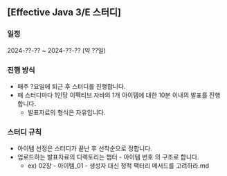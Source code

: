 ## [Effective Java 3/E 스터디]

### 일정
2024-??-?? ~ 2024-??-?? (약 ??일)

### 진행 방식
- 매주 ?요일에 퇴근 후 스터디를 진행합니다.
- 매 스터디마다 1인당 이펙티브 자바의 1개 아이템에 대한 10분 이내의 발표를 진행합니다.
  - 발표자료의 형식은 자유입니다.

### 스터디 규칙
- 아이템 선정은 스터디가 끝난 후 선착순으로 정합니다.
- 업로드하는 발표자료의 디렉토리는 챕터 - 아이템 번호 의 구조로 합니다.
  - ex) 02장 - 아이템_01 - 생성자 대신 정적 팩터리 메서드를 고려하라.md
